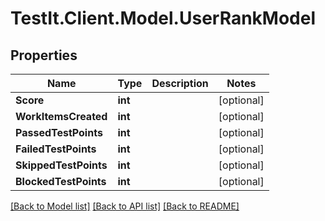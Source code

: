 # TestIt.Client.Model.UserRankModel

## Properties

Name | Type | Description | Notes
------------ | ------------- | ------------- | -------------
**Score** | **int** |  | [optional] 
**WorkItemsCreated** | **int** |  | [optional] 
**PassedTestPoints** | **int** |  | [optional] 
**FailedTestPoints** | **int** |  | [optional] 
**SkippedTestPoints** | **int** |  | [optional] 
**BlockedTestPoints** | **int** |  | [optional] 

[[Back to Model list]](../README.md#documentation-for-models) [[Back to API list]](../README.md#documentation-for-api-endpoints) [[Back to README]](../README.md)

